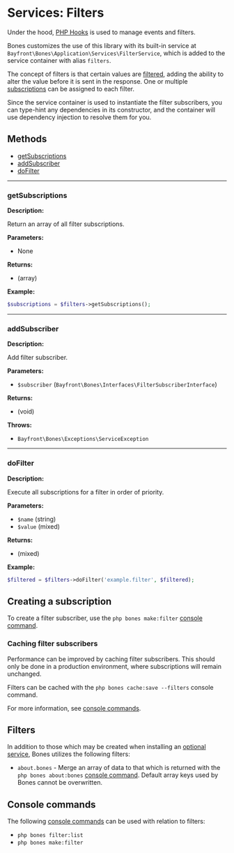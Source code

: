 # Services: Filters

Under the hood, [PHP Hooks](https://github.com/bayfrontmedia/php-hooks) is used to manage events and filters.

Bones customizes the use of this library with its built-in service at `Bayfront\Bones\Application\Services\FilterService`,
which is added to the service container with alias `filters`.

The concept of filters is that certain values are [filtered](#filters), adding the ability to alter the value
before it is sent in the response. 
One or multiple [subscriptions](#creating-a-subscription) can be assigned to each filter.

Since the service container is used to instantiate the filter subscribers, you can type-hint any dependencies
in its constructor, and the container will use dependency injection to resolve them for you.

## Methods

- [getSubscriptions](#getsubscriptions)
- [addSubscriber](#addsubscriber)
- [doFilter](#dofilter)

<hr />

### getSubscriptions

**Description:**

Return an array of all filter subscriptions.

**Parameters:**

- None

**Returns:**

- (array)

**Example:**

```php
$subscriptions = $filters->getSubscriptions();
```

<hr />

### addSubscriber

**Description:**

Add filter subscriber.

**Parameters:**

- `$subscriber` (`Bayfront\Bones\Interfaces\FilterSubscriberInterface`)

**Returns:**

- (void)

**Throws:**

- `Bayfront\Bones\Exceptions\ServiceException`

<hr />

### doFilter

**Description:**

Execute all subscriptions for a filter in order of priority.

**Parameters:**

- `$name` (string)
- `$value` (mixed)

**Returns:**

- (mixed)

**Example:**

```php
$filtered = $filters->doFilter('example.filter', $filtered);
```

## Creating a subscription

To create a filter subscriber, use the `php bones make:filter` [console command](#console-commands).

### Caching filter subscribers

Performance can be improved by caching filter subscribers.
This should only be done in a production environment, where subscriptions will remain unchanged.

Filters can be cached with the `php bones cache:save --filters` console command.

For more information, see [console commands](../usage/console.md).

## Filters

In addition to those which may be created when installing an [optional service](../README.md), 
Bones utilizes the following filters:

- `about.bones` - Merge an array of data to that which is returned with the `php bones about:bones` [console command](../usage/console.md). 
Default array keys used by Bones cannot be overwritten.

## Console commands

The following [console commands](../usage/console.md) can be used with relation to filters:

- `php bones filter:list`
- `php bones make:filter`